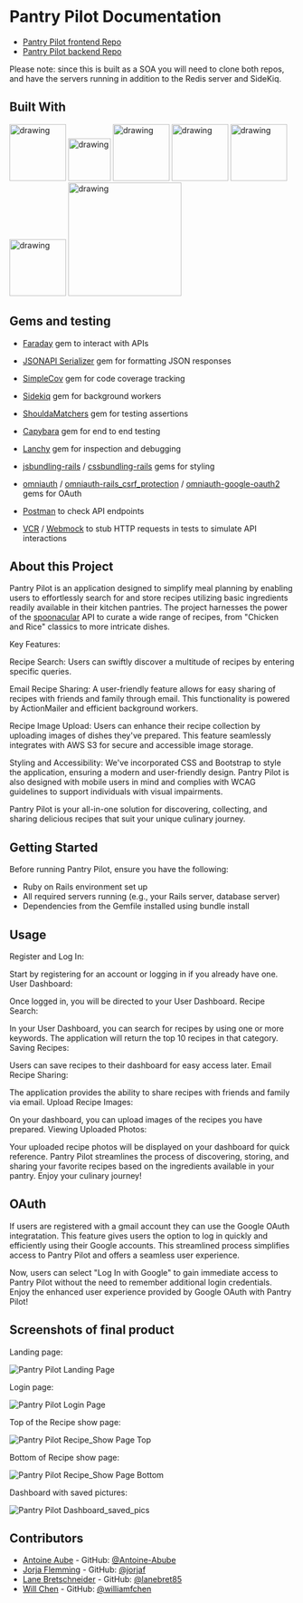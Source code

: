 # Pantry Pilot Documentation
- [Pantry Pilot frontend Repo](https://github.com/Pantry-Pilot/pantry_pilot_fe)
- [Pantry Pilot backend Repo](https://github.com/Pantry-Pilot/pantry_pilot_be)

Please note: since this is built as a SOA you will need to clone both repos, and have the servers running in addition to the Redis server and SideKiq. 

## Built With
<img src="https://logowik.com/content/uploads/images/heroku8748.jpg" alt="drawing" width="100"/>
<img src="https://mikewilliamson.files.wordpress.com/2010/05/rails_on_ruby.jpg" alt="drawing" width="75"/>
<img src="https://codekitapp.com/images/help/free-bootstrap-icon@2x.png" alt="drawing" width="100"/>
<img src="https://logowik.com/content/uploads/images/circleci8026.jpg" alt="drawing" width="100"/>
<img src="https://www.loginradius.com/blog/static/a9dad0fc4bf1af95243aa5e2d017bc22/a8669/google_cover.jpg" alt="drawing" width="100"/>
<img src="https://www.logo.wine/a/logo/Redis/Redis-Logo.wine.svg" alt="drawing" width="100"/>
<img src="https://media.licdn.com/dms/image/D4E12AQHm9dDtv5rBBw/article-cover_image-shrink_423_752/0/1661430629065?e=1704931200&v=beta&t=lY1QnNdVsmfW9wBOz6z0VgEqoej23aS_lnN9XIPwzIU" alt="drawing" width="200"/>

## Gems and testing 
- [Faraday](https://github.com/lostisland/faraday) gem to interact with APIs
- [JSONAPI Serializer](https://github.com/jsonapi-serializer/jsonapi-serializer) gem for formatting JSON responses
- [SimpleCov](https://github.com/simplecov-ruby/simplecov) gem for code coverage tracking
- [Sidekiq](https://sidekiq.org/) gem for background workers
- [ShouldaMatchers](https://github.com/thoughtbot/shoulda-matchers) gem for testing assertions
- [Capybara](https://github.com/morris-lab/Capybara) gem for end to end testing 
- [Lanchy](https://github.com/copiousfreetime/launchy) gem for inspection and debugging
- [jsbundling-rails](https://github.com/rails/jsbundling-rails) / [cssbundling-rails](https://github.com/rails/cssbundling-rails) gems for styling 
- [omniauth](https://github.com/omniauth/omniauth) / [omniauth-rails_csrf_protection](https://github.com/cookpad/omniauth-rails_csrf_protection) / [omniauth-google-oauth2](https://github.com/zquestz/omniauth-google-oauth2) gems for OAuth

- [Postman](https://www.postman.com/) to check API endpoints
- [VCR](https://github.com/vcr/vcr) / [Webmock](https://github.com/bblimke/webmock) to stub HTTP requests in tests to simulate API interactions

## About this Project
Pantry Pilot is an application designed to simplify meal planning by enabling users to effortlessly search for and store recipes utilizing basic ingredients readily available in their kitchen pantries. The project harnesses the power of the [spoonacular](https://spoonacular.com/food-api) API to curate a wide range of recipes, from "Chicken and Rice" classics to more intricate dishes.

Key Features:

Recipe Search: Users can swiftly discover a multitude of recipes by entering specific queries.

Email Recipe Sharing: A user-friendly feature allows for easy sharing of recipes with friends and family through email. This functionality is powered by ActionMailer and efficient background workers.

Recipe Image Upload: Users can enhance their recipe collection by uploading images of dishes they've prepared. This feature seamlessly integrates with AWS S3 for secure and accessible image storage.

Styling and Accessibility: We've incorporated CSS and Bootstrap to style the application, ensuring a modern and user-friendly design. Pantry Pilot is also designed with mobile users in mind and complies with WCAG guidelines to support individuals with visual impairments.

Pantry Pilot is your all-in-one solution for discovering, collecting, and sharing delicious recipes that suit your unique culinary journey.

## Getting Started
Before running Pantry Pilot, ensure you have the following:

- Ruby on Rails environment set up
- All required servers running (e.g., your Rails server, database server)
- Dependencies from the Gemfile installed using bundle install

## Usage
Register and Log In:

Start by registering for an account or logging in if you already have one.
User Dashboard:

Once logged in, you will be directed to your User Dashboard.
Recipe Search:

In your User Dashboard, you can search for recipes by using one or more keywords. The application will return the top 10 recipes in that category.
Saving Recipes:

Users can save recipes to their dashboard for easy access later.
Email Recipe Sharing:

The application provides the ability to share recipes with friends and family via email.
Upload Recipe Images:

On your dashboard, you can upload images of the recipes you have prepared.
Viewing Uploaded Photos:

Your uploaded recipe photos will be displayed on your dashboard for quick reference.
Pantry Pilot streamlines the process of discovering, storing, and sharing your favorite recipes based on the ingredients available in your pantry. Enjoy your culinary journey!

## OAuth
If users are registered with a gmail account they can use the Google OAuth integratation. This feature gives users the option to log in quickly and efficiently using their Google accounts. This streamlined process simplifies access to Pantry Pilot and offers a seamless user experience.

Now, users can select "Log In with Google" to gain immediate access to Pantry Pilot without the need to remember additional login credentials. Enjoy the enhanced user experience provided by Google OAuth with Pantry Pilot!

## Screenshots of final product 

Landing page:

![Pantry Pilot Landing Page](screenshots/landing_page.png)

Login page:

![Pantry Pilot Login Page](screenshots/login_page.png)

Top of the Recipe show page:

![Pantry Pilot Recipe_Show Page Top](screenshots/recipe_show_top.png)

Bottom of Recipe show page:

![Pantry Pilot Recipe_Show Page Bottom](screenshots/recipe_show_bottom.png)

Dashboard with saved pictures:

![Pantry Pilot Dashboard_saved_pics](screenshots/dashboard_with_saved_pictures.png)

## Contributors
- [Antoine Aube](https://www.linkedin.com/in/antoineaube/)                - GitHub: [@Antoine-Abube](https://github.com/Antoine-Aube)
- [Jorja Flemming](https://www.linkedin.com/in/jorjaf/)                   - GitHub: [@jorjaf](https://github.com/jorjaf)
- [Lane Bretschneider](https://www.linkedin.com/in/lanebretschneider/)    - GitHub: [@lanebret85](https://github.com/lanebret85)
- [Will Chen](https://www.linkedin.com/in/williamfchen/)                  - GitHub: [@williamfchen](https://github.com/williamfchen)
